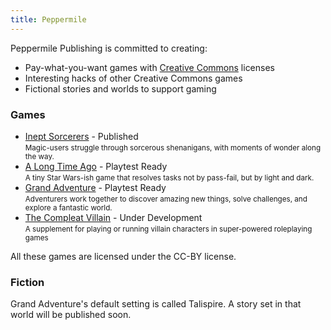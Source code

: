 ```yaml
---
title: Peppermile
---
```


Peppermile Publishing is committed to creating:

* Pay-what-you-want games with [Creative Commons] licenses
* Interesting hacks of other Creative Commons games
* Fictional stories and worlds to support gaming

### Games

* [Inept Sorcerers](/inept-sorcerers.html) - Published<br>
  <small>Magic-users struggle through sorcerous shenanigans, with moments of wonder along the way.</small>
* [A Long Time Ago](/assets/ALongTimeAgo.pdf) - Playtest Ready<br>
  <small>A tiny Star Wars-ish game that resolves tasks not by pass-fail, but by light and dark.</small>
* [Grand Adventure](/grand-adventure.html) - Playtest Ready<br>
  <small>Adventurers work together to discover amazing new things, solve challenges, and explore a fantastic world.</small>
* [The Compleat Villain](/compleat-villain.html) - Under Development<br>
  <small>A supplement for playing or running villain characters in super-powered roleplaying games</small>

All these games are licensed under the CC-BY license.

### Fiction

Grand Adventure's default setting is called Talispire.
A story set in that world will be published soon.

[Creative Commons]: http://creativecommons.org/
